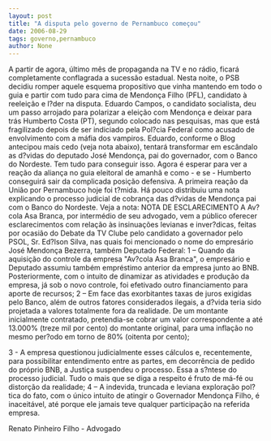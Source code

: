```yaml
---
layout: post
title: "A disputa pelo governo de Pernambuco começou"
date: 2006-08-29
tags: governo,pernambuco
author: None
---
```


A partir de agora, último mês de propaganda na TV e no rádio, ficará completamente conflagrada a sucessão estadual.
Nesta noite, o PSB decidiu romper aquele esquema propositivo que vinha mantendo em todo o guia e partir com tudo para cima de Mendonça Filho (PFL), candidato à reeleição e l?der na disputa.
Eduardo Campos, o candidato socialista, deu um passo arrojado para polarizar a eleição com Mendonça e deixar para trás Humberto Costa (PT), segundo colocado nas pesquisas, mas que está fragilizado depois de ser indiciado pela Pol?cia Federal como acusado de envolvimento com a máfia dos vampiros.
Eduardo, conforme o Blog antecipou mais cedo (veja nota abaixo),&nbsp;tentará transformar em escândalo as d?vidas do deputado&nbsp;José Mendonça, pai do governador, com o Banco do Nordeste.
Tem tudo para conseguir isso.
Agora é esperar para ver a reação da aliança no guia eleitoral de amanhã e como - e se -&nbsp;Humberto conseguirá sair da complicada posição defensiva.
A primeira reação da União por Pernambuco hoje&nbsp;foi t?mida. 
Há pouco distribuiu uma nota explicando o processo judicial de cobrança das d?vidas de Mendonça pai com o Banco do Nordeste.
Veja a nota:
NOTA DE ESCLARECIMENTO
A Av?cola Asa Branca, por intermédio de seu advogado, vem a público oferecer esclarecimentos com relação às insinuações levianas e inver?dicas, feitas por ocasião do Debate da TV Clube pelo candidato a governador pelo PSOL, Sr. Ed?lson Silva, nas quais foi mencionado o nome do empresário José Mendonça Bezerra, também Deputado Federal:
1 – Quando da aquisição do controle da empresa \"Av?cola Asa Branca\", o empresário e Deputado assumiu também empréstimo anterior da empresa junto ao BNB. Posteriormente, com o intuito de dinamizar as atividades e produção da empresa, já sob o novo controle, foi efetivado outro financiamento para aporte de recursos;
2 – Em face das exorbitantes taxas de juros exigidas pelo Banco, além de outros fatores considerados ilegais, a d?vida teria sido projetada a valores totalmente fora da realidade. De um montante inicialmente contratado, pretendia-se cobrar um valor correspondente a até 13.000% (treze mil por cento) do montante original, para uma inflação no mesmo per?odo em torno de 80% (oitenta por cento);

3 - A empresa questionou judicialmente esses cálculos e, recentemente, para possibilitar entendimento entre as partes, em decorrência de pedido do próprio BNB, a Justiça suspendeu o processo. Essa a s?ntese do processo judicial. Tudo o mais que se diga a respeito é fruto de má-fé ou distorção da realidade;
4 – A indevida, truncada e leviana exploração pol?tica do fato, com o único intuito de atingir o Governador Mendonça Filho, é inaceitável, até porque ele jamais teve qualquer participação na referida empresa.

Renato Pinheiro Filho - Advogado 